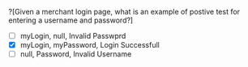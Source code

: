 ?[Given a merchant login page, what is an example of postive test for entering a username and password?]
-[ ] myLogin, null, Invalid Passwprd
-[x] myLogin, myPassword, Login Successfull
-[ ] null, Password, Invalid Username